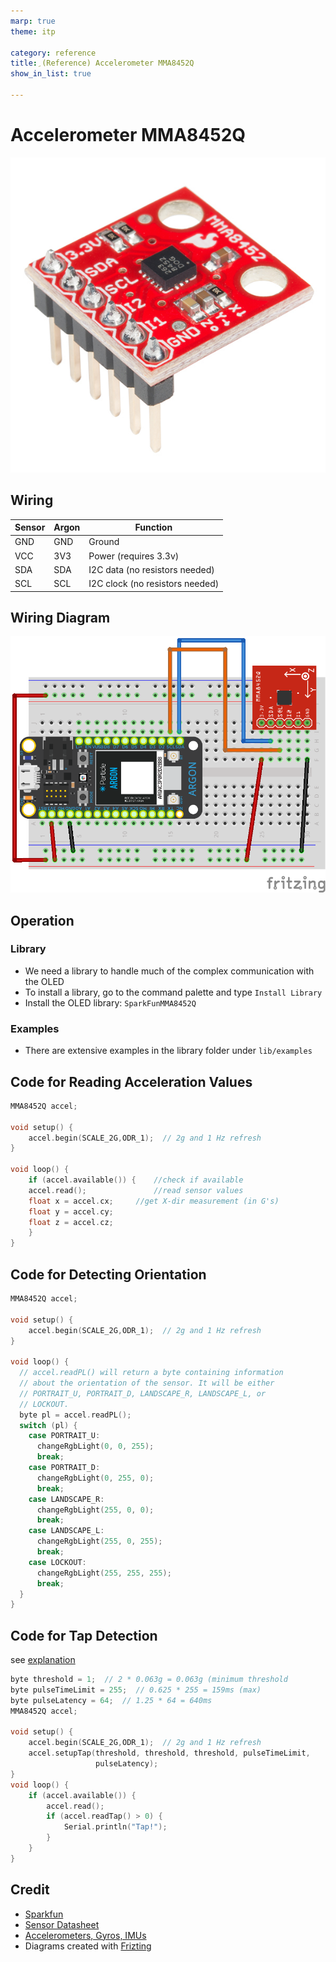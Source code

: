 ```yaml
---
marp: true
theme: itp

category: reference
title: ِ(Reference) Accelerometer MMA8452Q
show_in_list: true

---
```


<!-- headingDivider: 2 -->

# Accelerometer MMA8452Q

<img src="accelerometer_MMA8452Q.assets/13926-02.jpg" alt="1574364327550" style="width:600px;" />



## Wiring

| Sensor | Argon | Function                        |
| ------ | ----- | ------------------------------- |
| GND    | GND   | Ground                          |
| VCC    | 3V3   | Power (requires 3.3v)           |
| SDA    | SDA   | I2C data (no resistors needed)  |
| SCL    | SCL   | I2C clock (no resistors needed) |

## Wiring Diagram

<img src="accelerometer_MMA8452Q.assets/accelerometer_bb.png" style="width:800px;" />

## Operation

### Library

* We need a library to handle much of the complex communication with the OLED 
* To install a library, go to the command palette and type `Install Library`
* Install the OLED library: `SparkFunMMA8452Q`

### Examples

- There are extensive examples in the library folder under `lib/examples`

## Code for Reading Acceleration Values

```c++
MMA8452Q accel;

void setup() {
    accel.begin(SCALE_2G,ODR_1);  // 2g and 1 Hz refresh
}

void loop() {
    if (accel.available()) {	//check if available
    accel.read();				//read sensor values
    float x = accel.cx;		//get X-dir measurement (in G's)  
    float y = accel.cy;		  
    float z = accel.cz;
    }
}
```



## Code for Detecting Orientation

```c++
MMA8452Q accel;

void setup() {
    accel.begin(SCALE_2G,ODR_1);  // 2g and 1 Hz refresh
}

void loop() {
  // accel.readPL() will return a byte containing information
  // about the orientation of the sensor. It will be either
  // PORTRAIT_U, PORTRAIT_D, LANDSCAPE_R, LANDSCAPE_L, or
  // LOCKOUT.
  byte pl = accel.readPL();
  switch (pl) {
    case PORTRAIT_U:
      changeRgbLight(0, 0, 255);
      break;
    case PORTRAIT_D:
      changeRgbLight(0, 255, 0);
      break;
    case LANDSCAPE_R:
      changeRgbLight(255, 0, 0);
      break;
    case LANDSCAPE_L:
      changeRgbLight(255, 0, 255);
      break;
    case LOCKOUT:
      changeRgbLight(255, 255, 255);
      break;
  }
}
```



## Code for Tap Detection

see [explanation](https://learn.sparkfun.com/tutorials/sparkfun-inventors-kit-for-photon-experiment-guide/experiment-8-activity-tracker)

```c++
byte threshold = 1;  // 2 * 0.063g = 0.063g (minimum threshold
byte pulseTimeLimit = 255;  // 0.625 * 255 = 159ms (max)
byte pulseLatency = 64;  // 1.25 * 64 = 640ms
MMA8452Q accel;

void setup() {
    accel.begin(SCALE_2G,ODR_1);  // 2g and 1 Hz refresh
    accel.setupTap(threshold, threshold, threshold, pulseTimeLimit,
                   pulseLatency);
}
void loop() {
    if (accel.available()) {
        accel.read();
    	if (accel.readTap() > 0) {
        	Serial.println("Tap!");
    	}
    }
}
```



## Credit

- [Sparkfun](https://www.sparkfun.com/products/13926)
- [Sensor Datasheet](https://cdn.sparkfun.com/datasheets/Sensors/Accelerometers/MMA8452Q-rev8.1.pdf)
- [Accelerometers, Gyros, IMUs](https://www.sparkfun.com/pages/accel_gyro_guide)
- Diagrams created with [Frizting](https://fritzing.org)


